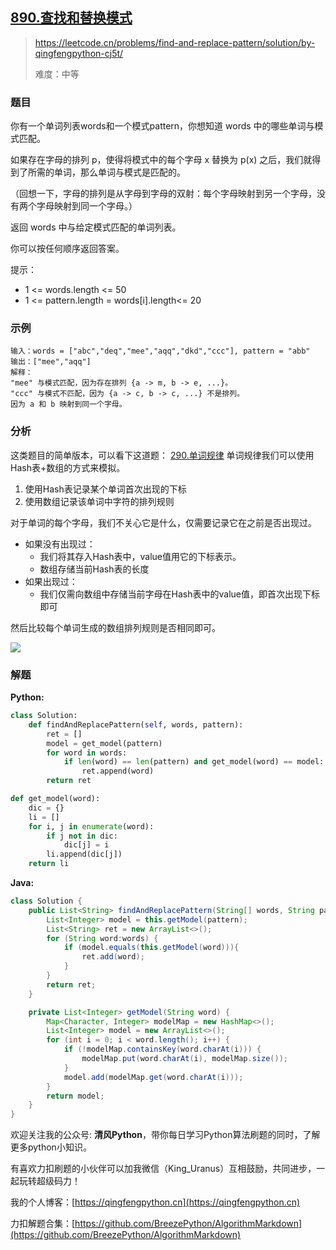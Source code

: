 ## [890.查找和替换模式](https://leetcode.cn/problems/find-and-replace-pattern/solution/by-qingfengpython-cj5t/)
> https://leetcode.cn/problems/find-and-replace-pattern/solution/by-qingfengpython-cj5t/
> 
> 难度：中等

### 题目
你有一个单词列表words和一个模式pattern，你想知道 words 中的哪些单词与模式匹配。

如果存在字母的排列 p，使得将模式中的每个字母 x 替换为 p(x) 之后，我们就得到了所需的单词，那么单词与模式是匹配的。

（回想一下，字母的排列是从字母到字母的双射：每个字母映射到另一个字母，没有两个字母映射到同一个字母。）

返回 words 中与给定模式匹配的单词列表。

你可以按任何顺序返回答案。

提示：
- 1 <= words.length <= 50
- 1 <= pattern.length = words[i].length<= 20

### 示例

```
输入：words = ["abc","deq","mee","aqq","dkd","ccc"], pattern = "abb"
输出：["mee","aqq"]
解释：
"mee" 与模式匹配，因为存在排列 {a -> m, b -> e, ...}。
"ccc" 与模式不匹配，因为 {a -> c, b -> c, ...} 不是排列。
因为 a 和 b 映射到同一个字母。
```

### 分析
这类题目的简单版本，可以看下这道题： [290.单词规律](https://leetcode.cn/problems/word-pattern/solution/290dan-ci-gui-lu-hashbiao-jiao-ti-pi-pei-qwxf/)
单词规律我们可以使用Hash表+数组的方式来模拟。
1. 使用Hash表记录某个单词首次出现的下标
2. 使用数组记录该单词中字符的排列规则

对于单词的每个字母，我们不关心它是什么，仅需要记录它在之前是否出现过。
- 如果没有出现过：
  - 我们将其存入Hash表中，value值用它的下标表示。
  - 数组存储当前Hash表的长度
- 如果出现过：
  - 我们仅需向数组中存储当前字母在Hash表中的value值，即首次出现下标即可

然后比较每个单词生成的数组排列规则是否相同即可。

![](https://pic.leetcode-cn.com/1655040169-tNrwWU-image.png)


### 解题

**Python:**

```python
class Solution:
    def findAndReplacePattern(self, words, pattern):
        ret = []
        model = get_model(pattern)
        for word in words:
            if len(word) == len(pattern) and get_model(word) == model:
                ret.append(word)
        return ret

def get_model(word):
    dic = {}
    li = []
    for i, j in enumerate(word):
        if j not in dic:
            dic[j] = i
        li.append(dic[j])
    return li
```

**Java:**
```java
class Solution {
    public List<String> findAndReplacePattern(String[] words, String pattern) {
        List<Integer> model = this.getModel(pattern);
        List<String> ret = new ArrayList<>();
        for (String word:words) {
            if (model.equals(this.getModel(word))){
                ret.add(word);
            }
        }
        return ret;
    }

    private List<Integer> getModel(String word) {
        Map<Character, Integer> modelMap = new HashMap<>();
        List<Integer> model = new ArrayList<>();
        for (int i = 0; i < word.length(); i++) {
            if (!modelMap.containsKey(word.charAt(i))) {
                modelMap.put(word.charAt(i), modelMap.size());
            }
            model.add(modelMap.get(word.charAt(i)));
        }
        return model;
    }
}
```

欢迎关注我的公众号: **清风Python**，带你每日学习Python算法刷题的同时，了解更多python小知识。

有喜欢力扣刷题的小伙伴可以加我微信（King_Uranus）互相鼓励，共同进步，一起玩转超级码力！

我的个人博客：[https://qingfengpython.cn](https://qingfengpython.cn)

力扣解题合集：[https://github.com/BreezePython/AlgorithmMarkdown](https://github.com/BreezePython/AlgorithmMarkdown)
